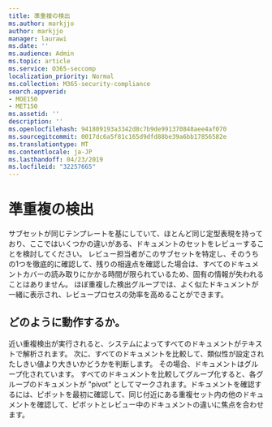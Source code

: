 ```yaml
---
title: 準重複の検出
ms.author: markjjo
author: markjjo
manager: laurawi
ms.date: ''
ms.audience: Admin
ms.topic: article
ms.service: O365-seccomp
localization_priority: Normal
ms.collection: M365-security-compliance
search.appverid:
- MOE150
- MET150
ms.assetid: ''
description: ''
ms.openlocfilehash: 941809193a3342d8c7b9de991370848aee4af070
ms.sourcegitcommit: 0017dc6a5f81c165d9dfd88be39a6bb17856582e
ms.translationtype: MT
ms.contentlocale: ja-JP
ms.lasthandoff: 04/23/2019
ms.locfileid: "32257665"
---
```

# <a name="near-duplicate-detection"></a>準重複の検出

サブセットが同じテンプレートを基にしていて、ほとんど同じ定型表現を持っており、ここではいくつかの違いがある、ドキュメントのセットをレビューすることを検討してください。 レビュー担当者がこのサブセットを特定し、そのうちの1つを徹底的に確認して、残りの相違点を確認した場合は、すべてのドキュメントカバーの読み取りにかかる時間が限られているため、固有の情報が失われることはありません。 ほぼ重複した検出グループでは、よく似たドキュメントが一緒に表示され、レビュープロセスの効率を高めることができます。

## <a name="how-does-it-work"></a>どのように動作するか。

近い重複検出が実行されると、システムによってすべてのドキュメントがテキストで解析されます。 次に、すべてのドキュメントを比較して、類似性が設定されたしきい値より大きいかどうかを判断します。 その場合、ドキュメントはグループ化されています。 すべてのドキュメントを比較してグループ化すると、各グループのドキュメントが "pivot" としてマークされます。ドキュメントを確認するには、ピボットを最初に確認して、同じ付近にある重複セット内の他のドキュメントを確認して、ピボットとレビュー中のドキュメントの違いに焦点を合わせます。